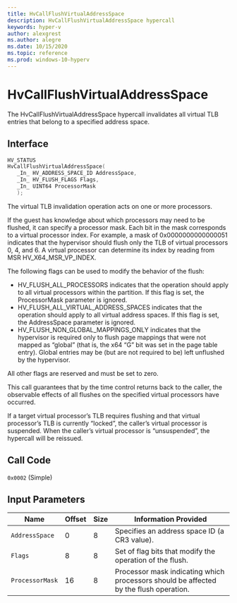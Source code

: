 ```yaml
---
title: HvCallFlushVirtualAddressSpace
description: HvCallFlushVirtualAddressSpace hypercall
keywords: hyper-v
author: alexgrest
ms.author: alegre
ms.date: 10/15/2020
ms.topic: reference
ms.prod: windows-10-hyperv
---
```


# HvCallFlushVirtualAddressSpace

The HvCallFlushVirtualAddressSpace hypercall invalidates all virtual TLB entries that belong to a specified address space.

## Interface

 ```c
HV_STATUS
HvCallFlushVirtualAddressSpace(
    _In_ HV_ADDRESS_SPACE_ID AddressSpace,
    _In_ HV_FLUSH_FLAGS Flags,
    _In_ UINT64 ProcessorMask
    );
 ```

The virtual TLB invalidation operation acts on one or more processors.

If the guest has knowledge about which processors may need to be flushed, it can specify a processor mask. Each bit in the mask corresponds to a virtual processor index. For example, a mask of 0x0000000000000051 indicates that the hypervisor should flush only the TLB of virtual processors 0, 4, and 6. A virtual processor can determine its index by reading from MSR HV_X64_MSR_VP_INDEX.

The following flags can be used to modify the behavior of the flush:

- HV_FLUSH_ALL_PROCESSORS indicates that the operation should apply to all virtual processors within the partition. If this flag is set, the ProcessorMask parameter is ignored.
- HV_FLUSH_ALL_VIRTUAL_ADDRESS_SPACES indicates that the operation should apply to all virtual address spaces. If this flag is set, the AddressSpace parameter is ignored.
- HV_FLUSH_NON_GLOBAL_MAPPINGS_ONLY indicates that the hypervisor is required only to flush page mappings that were not mapped as “global” (that is, the x64 “G” bit was set in the page table entry). Global entries may be (but are not required to be) left unflushed by the hypervisor.

All other flags are reserved and must be set to zero.

This call guarantees that by the time control returns back to the caller, the observable effects of all flushes on the specified virtual processors have occurred.

If a target virtual processor’s TLB requires flushing and that virtual processor’s TLB is currently “locked”, the caller’s virtual processor is suspended. When the caller’s virtual processor is “unsuspended”, the hypercall will be reissued.

## Call Code
`0x0002` (Simple)

## Input Parameters

| Name                    | Offset     | Size     | Information Provided                      |
|-------------------------|------------|----------|-------------------------------------------|
| `AddressSpace`          | 0          | 8        | Specifies an address space ID (a CR3 value). |
| `Flags`                 | 8          | 8        | Set of flag bits that modify the operation of the flush. |
| `ProcessorMask`         | 16         | 8        | Processor mask indicating which processors should be affected by the flush operation. |
